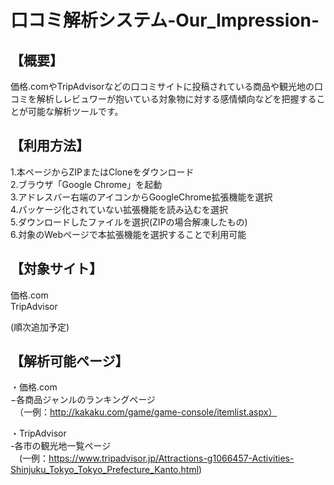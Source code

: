 # 口コミ解析システム-Our_Impression-

## 【概要】
価格.comやTripAdvisorなどの口コミサイトに投稿されている商品や観光地の口コミを解析しレビュワーが抱いている対象物に対する感情傾向などを把握することが可能な解析ツールです。
## 【利用方法】
1.本ページからZIPまたはCloneをダウンロード  
2.ブラウザ「Google Chrome」を起動  
3.アドレスバー右端のアイコンからGoogleChrome拡張機能を選択  
4.パッケージ化されていない拡張機能を読み込むを選択  
5.ダウンロードしたファイルを選択(ZIPの場合解凍したもの)  
6.対象のWebページで本拡張機能を選択することで利用可能  

## 【対象サイト】
価格.com  
TripAdvisor  

(順次追加予定)

## 【解析可能ページ】
・価格.com  
 −各商品ジャンルのランキングページ  
　（一例：http://kakaku.com/game/game-console/itemlist.aspx）  

・TripAdvisor  
-各市の観光地一覧ページ  
　(一例：https://www.tripadvisor.jp/Attractions-g1066457-Activities-Shinjuku_Tokyo_Tokyo_Prefecture_Kanto.html)